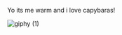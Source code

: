 Yo its me warm and i love capybaras!


![giphy (1)](https://github.com/Warmthie/Warmthie/assets/137120884/bcc8d5a3-02ca-4efb-a1a1-dd93005c4969)

